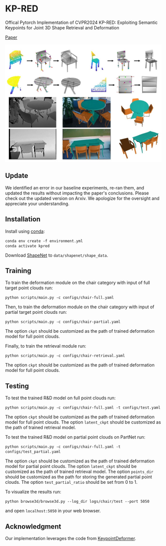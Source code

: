# KP-RED
Offical Pytorch Implementation of CVPR2024 KP-RED: Exploiting Semantic Keypoints for Joint 3D Shape Retrieval and Deformation

[Paper](https://arxiv.org/abs/2403.10099)

![pipeline](figures/kp-red-teaser.jpg)

## Update

We identified an error in our baseline experiments, re-ran them, and updated the results without impacting the paper's conclusions. Please check out the updated version on Arxiv. We apologize for the oversight and appreciate your understanding.

## Installation

Install using [conda](https://docs.conda.io/en/latest/):
```
conda env create -f environment.yml 
conda activate kpred
```

Download [ShapeNet](https://shapenet.org/download/shapenetcore) to `data/shapenet/shape_data`.


## Training

To train the deformation module on the chair category with input of full target point clouds run:
```
python scripts/main.py -c configs/chair-full.yaml
```

Then, to train the deformation module on the chair category with input of partial target point clouds run:
```
python scripts/main.py -c configs/chair-partial.yaml
```
The option `ckpt` should be customized as the path of trained deformation model for full point clouds.

Finally, to train the retrieval module run:
```
python scripts/main.py -c configs/chair-retrieval.yaml
```
The option `ckpt` should be customized as the path of trained deformation model for full point clouds.

## Testing
To test the trained R&D model on full point clouds run:
```
python scripts/main.py -c configs/chair-full.yaml -t configs/test.yaml 
```
The option `ckpt` should be customized as the path of trained deformation model for full point clouds.
The option `latent_ckpt` should be customized as the path of trained retrieval model.

To test the trained R&D model on partial point clouds on PartNet run:
```
python scripts/main.py -c configs/chair-full.yaml -t configs/test_partial.yaml 
```
The option `ckpt` should be customized as the path of trained deformation model for partial point clouds.
The option `latent_ckpt` should be customized as the path of trained retrieval model.
The option `points_dir` should be customized as the path for storing the generated partial point clouds.
The option `test_partial_ratio` should be set from 0 to 1.

To visualize the results run:
```
python browse3d/browse3d.py --log_dir logs/chair/test --port 5050
```
and open `localhost:5050` in your web browser.

## Acknowledgment
Our implementation leverages the code from [KeypointDeformer](https://tomasjakab.github.io/KeypointDeformer/).
